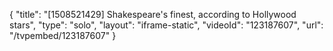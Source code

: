 {
    "title": "[1508521429] Shakespeare's finest, according to Hollywood stars",
    "type": "solo",
    "layout": "iframe-static",
    "videoId": "123187607",
    "url": "\/tvpembed\/123187607"
}